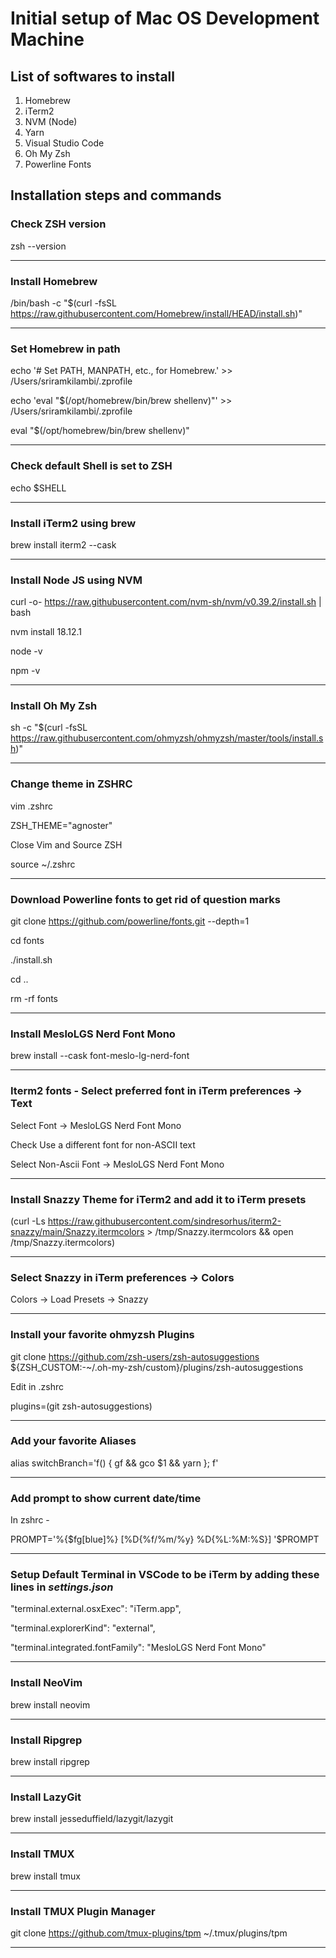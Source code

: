 # Initial setup of Mac OS Development Machine

## List of softwares to install

1. Homebrew
2. iTerm2
3. NVM (Node)
4. Yarn
5. Visual Studio Code
6. Oh My Zsh
7. Powerline Fonts

## Installation steps and commands

### Check ZSH version

zsh --version

---

### Install Homebrew

/bin/bash -c "$(curl -fsSL https://raw.githubusercontent.com/Homebrew/install/HEAD/install.sh)"

---

### Set Homebrew in path

echo '# Set PATH, MANPATH, etc., for Homebrew.' >> /Users/sriramkilambi/.zprofile

echo 'eval "$(/opt/homebrew/bin/brew shellenv)"' >> /Users/sriramkilambi/.zprofile

eval "$(/opt/homebrew/bin/brew shellenv)"

---

### Check default Shell is set to ZSH

echo $SHELL

---

### Install iTerm2 using brew

brew install iterm2 --cask

---

### Install Node JS using NVM

curl -o- https://raw.githubusercontent.com/nvm-sh/nvm/v0.39.2/install.sh | bash

nvm install 18.12.1

node -v

npm -v

---

### Install Oh My Zsh

sh -c "$(curl -fsSL https://raw.githubusercontent.com/ohmyzsh/ohmyzsh/master/tools/install.sh)"

---

### Change theme in ZSHRC

vim .zshrc

ZSH_THEME="agnoster"

Close Vim and Source ZSH

source ~/.zshrc

---

### Download Powerline fonts to get rid of question marks

git clone https://github.com/powerline/fonts.git --depth=1

cd fonts

./install.sh

cd ..

rm -rf fonts

---

### Install MesloLGS Nerd Font Mono

brew install --cask font-meslo-lg-nerd-font

---

### Iterm2 fonts - Select preferred font in iTerm preferences -> Text

Select Font -> MesloLGS Nerd Font Mono

Check Use a different font for non-ASCII text

Select Non-Ascii Font -> MesloLGS Nerd Font Mono

---

### Install Snazzy Theme for iTerm2 and add it to iTerm presets

(curl -Ls https://raw.githubusercontent.com/sindresorhus/iterm2-snazzy/main/Snazzy.itermcolors > /tmp/Snazzy.itermcolors && open /tmp/Snazzy.itermcolors)

---

### Select Snazzy in iTerm preferences -> Colors

Colors -> Load Presets -> Snazzy

---

### Install your favorite ohmyzsh Plugins

git clone https://github.com/zsh-users/zsh-autosuggestions ${ZSH_CUSTOM:-~/.oh-my-zsh/custom}/plugins/zsh-autosuggestions

Edit in .zshrc

plugins=(git zsh-autosuggestions)

---

### Add your favorite Aliases

alias switchBranch='f() { gf && gco $1 && yarn }; f'

---

### Add prompt to show current date/time

In zshrc -

PROMPT='%{$fg[blue]%} [%D{%f/%m/%y} %D{%L:%M:%S}] '$PROMPT

---

### Setup Default Terminal in VSCode to be iTerm by adding these lines in **_settings.json_**

"terminal.external.osxExec": "iTerm.app",

"terminal.explorerKind": "external",

"terminal.integrated.fontFamily": "MesloLGS Nerd Font Mono"

---

### Install NeoVim

brew install neovim

---

### Install Ripgrep

brew install ripgrep

---

### Install LazyGit

brew install jesseduffield/lazygit/lazygit

---

### Install TMUX

brew install tmux

---

### Install TMUX Plugin Manager

git clone https://github.com/tmux-plugins/tpm ~/.tmux/plugins/tpm

---
